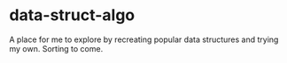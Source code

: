 # data-struct-algo

A place for me to explore by recreating popular data structures and trying my own. Sorting to come.
